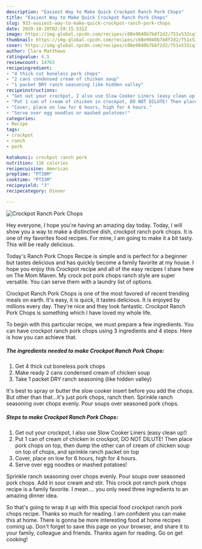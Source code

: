 ```yaml
---
description: "Easiest Way to Make Quick Crockpot Ranch Pork Chops"
title: "Easiest Way to Make Quick Crockpot Ranch Pork Chops"
slug: 933-easiest-way-to-make-quick-crockpot-ranch-pork-chops
date: 2020-10-28T02:59:15.531Z
image: https://img-global.cpcdn.com/recipes/c08e9040b7b8f2d2/751x532cq70/crockpot-ranch-pork-chops-recipe-main-photo.jpg
thumbnail: https://img-global.cpcdn.com/recipes/c08e9040b7b8f2d2/751x532cq70/crockpot-ranch-pork-chops-recipe-main-photo.jpg
cover: https://img-global.cpcdn.com/recipes/c08e9040b7b8f2d2/751x532cq70/crockpot-ranch-pork-chops-recipe-main-photo.jpg
author: Clara Matthews
ratingvalue: 4.5
reviewcount: 14763
recipeingredient:
- "4 thick cut boneless pork chops"
- "2 cans condensed cream of chicken soup"
- "1 packet DRY ranch seasoning like hidden valley"
recipeinstructions:
- "Get out your crockpot, I also use Slow Cooker Liners (easy clean up!)"
- "Put 1 can of cream of chicken in crockpot, DO NOT DILUTE! Then place pork chops on top, then dump the other can of cream of chicken soup on top of chops, and sprinkle ranch packet on top"
- "Cover, place on low for 6 hours, high for 4 hours."
- "Serve over egg noodles or mashed potatoes!"
categories:
- Recipe
tags:
- crockpot
- ranch
- pork

katakunci: crockpot ranch pork 
nutrition: 116 calories
recipecuisine: American
preptime: "PT30M"
cooktime: "PT33M"
recipeyield: "3"
recipecategory: Dinner

---
```



![Crockpot Ranch Pork Chops](https://img-global.cpcdn.com/recipes/c08e9040b7b8f2d2/751x532cq70/crockpot-ranch-pork-chops-recipe-main-photo.jpg)

Hey everyone, I hope you're having an amazing day today. Today, I will show you a way to make a distinctive dish, crockpot ranch pork chops. It is one of my favorites food recipes. For mine, I am going to make it a bit tasty. This will be really delicious.

Today&#39;s Ranch Pork Chops Recipe is simple and is perfect for a beginner but tastes delicious and has quickly become a family favorite at my house. I hope you enjoy this Crockpot recipe and all of the easy recipes I share here on The Mom Maven. My crock pot pork chops ranch style are super versatile. You can serve them with a laundry list of options.

Crockpot Ranch Pork Chops is one of the most favored of recent trending meals on earth. It's easy, it is quick, it tastes delicious. It is enjoyed by millions every day. They're nice and they look fantastic. Crockpot Ranch Pork Chops is something which I have loved my whole life.


To begin with this particular recipe, we must prepare a few ingredients. You can have crockpot ranch pork chops using 3 ingredients and 4 steps. Here is how you can achieve that.

<!--inarticleads1-->

##### The ingredients needed to make Crockpot Ranch Pork Chops:

1. Get 4 thick cut boneless pork chops
1. Make ready 2 cans condensed cream of chicken soup
1. Take 1 packet DRY ranch seasoning (like hidden valley)


It&#39;s best to spray or butter the slow cooker insert before you add the chops. But other than that…it&#39;s just pork chops, ranch then. Sprinkle ranch seasoning over chops evenly. Pour soups over seasoned pork chops. 

<!--inarticleads2-->

##### Steps to make Crockpot Ranch Pork Chops:

1. Get out your crockpot, I also use Slow Cooker Liners (easy clean up!)
1. Put 1 can of cream of chicken in crockpot, DO NOT DILUTE! Then place pork chops on top, then dump the other can of cream of chicken soup on top of chops, and sprinkle ranch packet on top
1. Cover, place on low for 6 hours, high for 4 hours.
1. Serve over egg noodles or mashed potatoes!


Sprinkle ranch seasoning over chops evenly. Pour soups over seasoned pork chops. Add in sour cream and stir. This crock pot ranch pork chops recipe is a family favorite. I mean…. you only need three ingredients to an amazing dinner idea. 

So that's going to wrap it up with this special food crockpot ranch pork chops recipe. Thanks so much for reading. I am confident you can make this at home. There is gonna be more interesting food at home recipes coming up. Don't forget to save this page on your browser, and share it to your family, colleague and friends. Thanks again for reading. Go on get cooking!
